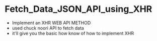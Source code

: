 # Fetch_Data_JSON_API_using_XHR
- Implement an XHR WEB API METHOD
- used chuck noori API to fetch data
- it'll give you the basic how know of how to implement XHR
